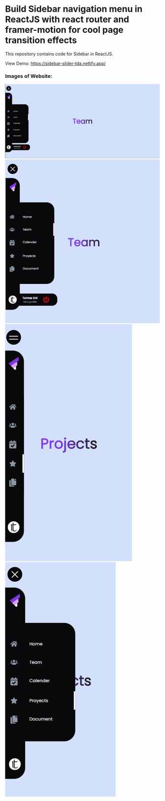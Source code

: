 # Build Sidebar navigation menu in ReactJS with react router and framer-motion for cool page transition effects

This repository contains code for Sidebar in ReactJS.

View Demo:
https://sidebar-slider-tda.netlify.app/

### Images of Website:

![TomasDnl](./image-website/react-sidebar-1.png)
![TomasDnl](./image-website/react-sidebar-2.png)
![TomasDnl](./image-website/react-sidebar-3.png)
![TomasDnl](./image-website/react-sidebar-4.png)
